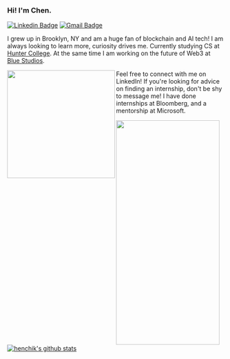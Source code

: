 ### Hi! I'm Chen.

[![Linkedin Badge](https://img.shields.io/badge/-Chen%20Stanilovsky-blue?style=flat-square&logo=Linkedin&logoColor=white)](https://www.linkedin.com/in/chenstanilovsky/) [![Gmail Badge](https://img.shields.io/badge/-chen.stanilovsky@gmail.com-c14438?style=flat-square&logo=Gmail&logoColor=white)](mailto:chen.stanilovsky@gmail.com)
</br>

I grew up in Brooklyn, NY and am a huge fan of blockchain and AI tech! I am always looking to learn more, curiosity drives me. Currently studying CS at [Hunter College](https://hunter.cuny.edu/). At the same time I am working on the future of Web3 at [Blue Studios](https://bluestudios.io/).

<a href="[url](https://opensea.io/collection/blockchainadventuresofbellathebluebot)"><img src="https://user-images.githubusercontent.com/30581852/199850113-7f04e318-07c8-4bd8-bba3-bc668d1cdf64.gif" align="left" height="250" width="250" ></a>

Feel free to connect with me on LinkedIn! If you're looking for advice on finding an internship, don't be shy to message me! I have done internships at Bloomberg, and a mentorship at Microsoft.

<a href="[url](https://www.bloomberg.com/)"><img src="[https://user-images.githubusercontent.com/30581852/199850113-7f04e318-07c8-4bd8-bba3-bc668d1cdf64.gif](https://user-images.githubusercontent.com/30581852/199850310-eb6c3987-5b25-4d27-8482-76ea7dc33f2b.png))" align="left" height="520" width="240" ></a>
 
[![henchik's github stats](https://github-readme-stats.vercel.app/api?username=chenstanilovsky)](https://github.com/chenstanilovsky)
